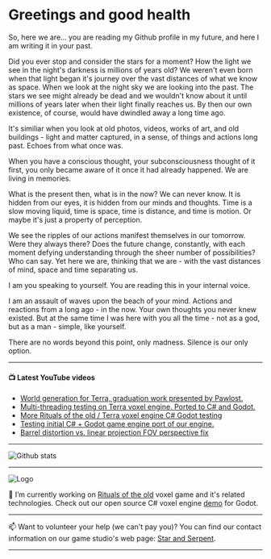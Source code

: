 # Greetings and good health

So, here we are... you are reading my Github profile in my future, and here I am writing it in your past.

Did you ever stop and consider the stars for a moment? How the light we see in the night's darkness is millions of years old? We weren't even born when that light began it's journey over the vast distances of what we know as space. When we look at the night sky we are looking into the past. The stars we see might already be dead and we wouldn't know about it until millions of years later when their light finally reaches us. By then our own existence, of course, would have dwindled away a long time ago.

It's similiar when you look at old photos, videos, works of art, and old buildings - light and matter captured, in a sense, of things and actions long past. Echoes from what once was.

When you have a conscious thought, your subconsciousness thought of it first, you only became aware of it once it had already happened. We are living in memories.

What is the present then, what is in the now? We can never know. It is hidden from our eyes, it is hidden from our minds and thoughts. Time is a slow moving liquid, time is space, time is distance, and time is motion. Or maybe it's just a property of perception.

We see the ripples of our actions manifest themselves in our tomorrow. Were they always there? Does the future change, constantly, with each moment defying understanding through the sheer number of possibilities? Who can say. Yet here we are, thinking that we are - with the vast distances of mind, space and time separating us.

I am you speaking to yourself. You are reading this in your internal voice.

I am an assault of waves upon the beach of your mind. Actions and reactions from a long ago - in the now. Your own thoughts you never knew existed. But at the same time I was here with you all the time - not as a god, but as a man - simple, like yourself.

There are no words beyond this point, only madness. Silence is our only option.

---

#### 📺 Latest YouTube videos
<!-- YOUTUBE:START -->
- [World generation for Terra, graduation work presented by Pawlost.](https://www.youtube.com/watch?v=fT_zVHTofVI)
- [Multi-threading testing on Terra voxel engine. Ported to C# and Godot.](https://www.youtube.com/watch?v=lAZFasyDf7Y)
- [More Rituals of the old / Terra voxel engine C# Godot testing](https://www.youtube.com/watch?v=1FehA724X6E)
- [Testing initial C# + Godot game engine port of our engine.](https://www.youtube.com/watch?v=zpwBghca-2I)
- [Barrel distortion vs. linear projection FOV perspective fix](https://www.youtube.com/watch?v=eu2LWjYCTik)
<!-- YOUTUBE:END -->

---

![Github stats](https://github-readme-stats.vercel.app/api?username=Pilvinen&count_private=true&hide=stars&show_icons=true&theme=dark)

---

![Logo](https://www.ritualsoftheold.com/images/RItuals_of_the_old_logo_with_vines.webp)

🤔 I’m currently working on [Rituals of the old](https://www.ritualsoftheold.com) voxel game and it's related technologies. Check out our open source C# voxel engine [demo](https://github.com/starandserpent/Voxel-demo) for Godot.

---

📫 Want to volunteer your help (we can't pay you)? You can find our contact information on our game studio's web page: [Star and Serpent](https://www.starandserpent.com).  

---


